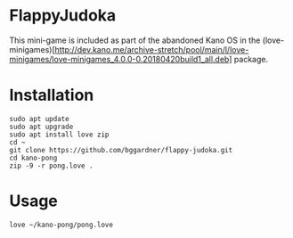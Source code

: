 FlappyJudoka
============
This mini-game is included as part of the abandoned Kano OS in the (love-minigames)[http://dev.kano.me/archive-stretch/pool/main/l/love-minigames/love-minigames_4.0.0-0.20180420build1_all.deb] package.

Installation
============
```
sudo apt update
sudo apt upgrade
sudo apt install love zip
cd ~
git clone https://github.com/bggardner/flappy-judoka.git
cd kano-pong
zip -9 -r pong.love .
```

Usage
=====
`love ~/kano-pong/pong.love`
